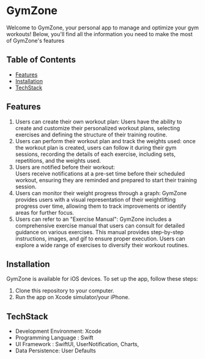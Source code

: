 # GymZone
Welcome to GymZone, your personal app to manage and optimize your gym workouts! Below, you'll find all the information you need to make the most of GymZone's features
## Table of Contents
- [Features](#Features)
- [Installation](#Installation)
- [TechStack](#TechStack)

## Features
1. Users can create their own workout plan: Users have the ability to create and customize their personalized workout plans, selecting exercises and defining the structure of their training routine.   
2. Users can perform their workout plan and track the weights used: once the workout plan is created, users can follow it during their gym sessions, recording the details of each exercise, including sets, repetitions, and the weights used.  
3. Users are notified before their workout:  
Users receive notifications at a pre-set time before their scheduled workout, ensuring they are reminded and prepared to start their training session.  
3. Users can monitor their weight progress through a graph: GymZone provides users with a visual representation of their weightlifting progress over time, allowing them to track improvements or identify areas for further focus.  
5.  Users can refer to an "Exercise Manual": GymZone includes a comprehensive exercise manual that users can consult for detailed guidance on various exercises. This manual provides step-by-step instructions, images, and gif to ensure proper execution. Users can explore a wide range of exercises to diversify their workout routines.  
## Installation
GymZone is available for iOS devices. To set up the app, follow these steps:  
1. Clone this repository to your computer.  
2. Run the app on Xcode simulator/your iPhone.
## TechStack
- Development Environment: Xcode
- Programming Language : Swift
- UI Framework : SwiftUI, UserNotification, Charts, 
- Data Persistence: User Defaults


